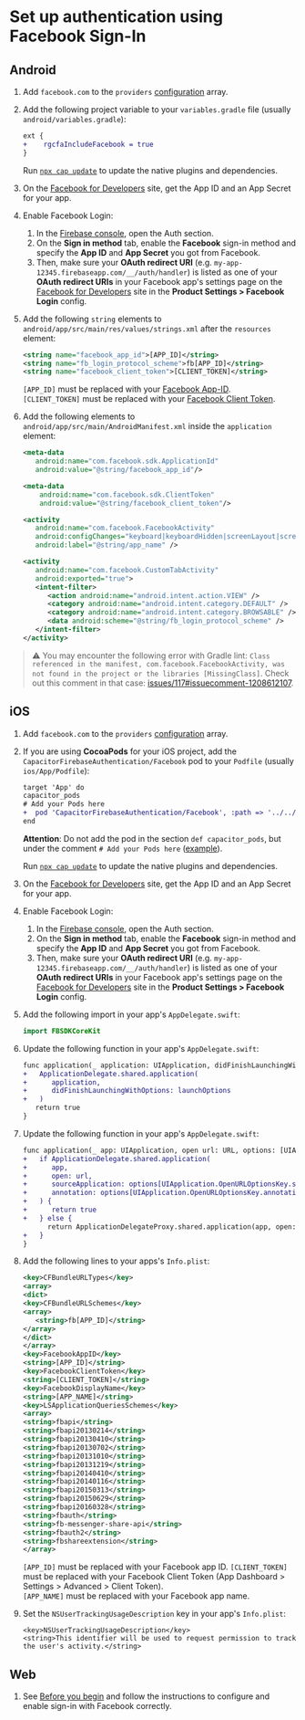 # Set up authentication using Facebook Sign-In

## Android

1.  Add `facebook.com` to the `providers` [configuration](https://github.com/capawesome-team/capacitor-firebase/tree/main/packages/authentication#configuration) array.
1.  Add the following project variable to your `variables.gradle` file (usually `android/variables.gradle`):
    ```diff
    ext {
    +    rgcfaIncludeFacebook = true
    }
    ```
    Run [`npx cap update`](https://capacitorjs.com/docs/cli/update) to update the native plugins and dependencies.
1.  On the [Facebook for Developers](https://developers.facebook.com/) site, get the App ID and an App Secret for your app.
1.  Enable Facebook Login:
    1. In the [Firebase console](https://console.firebase.google.com/), open the Auth section.
    1. On the **Sign in method** tab, enable the **Facebook** sign-in method and specify the **App ID** and **App Secret** you got from Facebook.
    1. Then, make sure your **OAuth redirect URI** (e.g. `my-app-12345.firebaseapp.com/__/auth/handler`) is listed as one of your **OAuth redirect URIs** in your Facebook app's settings page on the [Facebook for Developers](https://developers.facebook.com/) site in the **Product Settings > Facebook Login** config.
1.  Add the following `string` elements to `android/app/src/main/res/values/strings.xml` after the `resources` element:

    ```xml
    <string name="facebook_app_id">[APP_ID]</string>
    <string name="fb_login_protocol_scheme">fb[APP_ID]</string>
    <string name="facebook_client_token">[CLIENT_TOKEN]</string>
    ```

    `[APP_ID]` must be replaced with your [Facebook App-ID](https://developers.facebook.com/docs/android/getting-started/#app-id).  
    `[CLIENT_TOKEN]` must be replaced with your [Facebook Client Token](https://developers.facebook.com/docs/android/getting-started/#client-token).

1.  Add the following elements to `android/app/src/main/AndroidManifest.xml` inside the `application` element:

    ```xml
    <meta-data
       android:name="com.facebook.sdk.ApplicationId"
       android:value="@string/facebook_app_id"/>

    <meta-data
        android:name="com.facebook.sdk.ClientToken"
        android:value="@string/facebook_client_token"/>

    <activity
       android:name="com.facebook.FacebookActivity"
       android:configChanges="keyboard|keyboardHidden|screenLayout|screenSize|orientation"
       android:label="@string/app_name" />

    <activity
       android:name="com.facebook.CustomTabActivity"
       android:exported="true">
       <intent-filter>
          <action android:name="android.intent.action.VIEW" />
          <category android:name="android.intent.category.DEFAULT" />
          <category android:name="android.intent.category.BROWSABLE" />
          <data android:scheme="@string/fb_login_protocol_scheme" />
       </intent-filter>
    </activity>
    ```

> ⚠️ You may encounter the following error with Gradle lint: `Class referenced in the manifest, com.facebook.FacebookActivity, was not found in the project or the libraries [MissingClass]`. Check out this comment in that case: [issues/117#issuecomment-1208612107](https://github.com/capawesome-team/capacitor-firebase/issues/117#issuecomment-1208612107).

## iOS

1. Add `facebook.com` to the `providers` [configuration](https://github.com/capawesome-team/capacitor-firebase/tree/main/packages/authentication#configuration) array.
1. If you are using **CocoaPods** for your iOS project, add the `CapacitorFirebaseAuthentication/Facebook` pod to your `Podfile` (usually `ios/App/Podfile`):

   ```diff
   target 'App' do
   capacitor_pods
   # Add your Pods here
   +  pod 'CapacitorFirebaseAuthentication/Facebook', :path => '../../node_modules/@capacitor-firebase/authentication'
   end
   ```

   **Attention**: Do not add the pod in the section `def capacitor_pods`, but under the comment `# Add your Pods here` ([example](https://github.com/robingenz/capacitor-firebase-plugin-demo/blob/e1684a0af6871442ed0a87dceeeba6fd9ce0185d/ios/App/Podfile#L30)).

   Run [`npx cap update`](https://capacitorjs.com/docs/cli/update) to update the native plugins and dependencies.

1. On the [Facebook for Developers](https://developers.facebook.com/) site, get the App ID and an App Secret for your app.
1. Enable Facebook Login:
   1. In the [Firebase console](https://console.firebase.google.com/), open the Auth section.
   1. On the **Sign in method** tab, enable the **Facebook** sign-in method and specify the **App ID** and **App Secret** you got from Facebook.
   1. Then, make sure your **OAuth redirect URI** (e.g. `my-app-12345.firebaseapp.com/__/auth/handler`) is listed as one of your **OAuth redirect URIs** in your Facebook app's settings page on the [Facebook for Developers](https://developers.facebook.com/) site in the **Product Settings > Facebook Login** config.
1. Add the following import in your app's `AppDelegate.swift`:

   ```swift
   import FBSDKCoreKit
   ```

1. Update the following function in your app's `AppDelegate.swift`:

   ```diff
   func application(_ application: UIApplication, didFinishLaunchingWithOptions launchOptions: [UIApplication.LaunchOptionsKey: Any]?) -> Bool {
   +   ApplicationDelegate.shared.application(
   +      application,
   +      didFinishLaunchingWithOptions: launchOptions
   +   )
      return true
   }
   ```

1. Update the following function in your app's `AppDelegate.swift`:

   ```diff
   func application(_ app: UIApplication, open url: URL, options: [UIApplication.OpenURLOptionsKey : Any] = [:]) -> Bool {
   +   if ApplicationDelegate.shared.application(
   +      app,
   +      open: url,
   +      sourceApplication: options[UIApplication.OpenURLOptionsKey.sourceApplication] as? String,
   +      annotation: options[UIApplication.OpenURLOptionsKey.annotation]
   +   ) {
   +      return true
   +   } else {
         return ApplicationDelegateProxy.shared.application(app, open: url, options: options)
   +   }
   }
   ```

1. Add the following lines to your apps's `Info.plist`:

   ```xml
   <key>CFBundleURLTypes</key>
   <array>
   <dict>
   <key>CFBundleURLSchemes</key>
   <array>
      <string>fb[APP_ID]</string>
   </array>
   </dict>
   </array>
   <key>FacebookAppID</key>
   <string>[APP_ID]</string>
   <key>FacebookClientToken</key>
   <string>[CLIENT_TOKEN]</string>
   <key>FacebookDisplayName</key>
   <string>[APP_NAME]</string>
   <key>LSApplicationQueriesSchemes</key>
   <array>
   <string>fbapi</string>
   <string>fbapi20130214</string>
   <string>fbapi20130410</string>
   <string>fbapi20130702</string>
   <string>fbapi20131010</string>
   <string>fbapi20131219</string>
   <string>fbapi20140410</string>
   <string>fbapi20140116</string>
   <string>fbapi20150313</string>
   <string>fbapi20150629</string>
   <string>fbapi20160328</string>
   <string>fbauth</string>
   <string>fb-messenger-share-api</string>
   <string>fbauth2</string>
   <string>fbshareextension</string>
   </array>
   ```

   `[APP_ID]` must be replaced with your Facebook app ID.
   `[CLIENT_TOKEN]` must be replaced with your Facebook Client Token (App Dashboard > Settings > Advanced > Client Token).  
   `[APP_NAME]` must be replaced with your Facebook app name.

1. Set the `NSUserTrackingUsageDescription` key in your app's `Info.plist`:
    
   ```
   <key>NSUserTrackingUsageDescription</key>
   <string>This identifier will be used to request permission to track the user's activity.</string>
   ```

## Web

1. See [Before you begin](https://firebase.google.com/docs/auth/web/facebook-login#before_you_begin) and follow the instructions to configure and enable sign-in with Facebook correctly.
